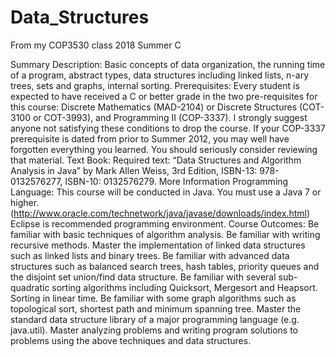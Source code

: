 # Data_Structures

From my COP3530 class 2018 Summer C

Summary Description:
Basic concepts of data organization, the running time of a program, abstract types, data structures including linked lists, n-ary trees, sets and graphs, internal sorting.
Prerequisites:
Every student is expected to have received a C or better grade in the two pre-requisites for this course: Discrete Mathematics (MAD-2104) or Discrete Structures (COT-3100 or COT-3993), and Programming II (COP-3337). I strongly suggest anyone not satisfying these conditions to drop the course.
If your COP-3337 prerequisite is dated from prior to Summer 2012, you may well have forgotten everything you learned. You should seriously consider reviewing that material.
Text Book:
Required text: “Data Structures and Algorithm Analysis in Java” by Mark Allen Weiss, 3rd Edition, ISBN-13: 978-0132576277, ISBN-10: 0132576279. More Information
Programming Language:
 This course will be conducted in Java. You must use a Java 7 or higher. (http://www.oracle.com/technetwork/java/javase/downloads/index.html)
Eclipse is recommended programming environment.
Course Outcomes:
Be familiar with basic techniques of algorithm analysis. 
Be familiar with writing recursive methods. 
Master the implementation of linked data structures such as linked lists and binary trees. 
Be familiar with advanced data structures such as balanced search trees, hash tables, priority queues and the disjoint set union/find data structure. 
Be familiar with several sub-quadratic sorting algorithms including Quicksort, Mergesort and Heapsort. Sorting in linear time.
Be familiar with some graph algorithms such as topological sort, shortest path and minimum spanning tree.
Master the standard data structure library of a major programming language (e.g. java.util).
Master analyzing problems and writing program solutions to problems using the above techniques and data structures.
